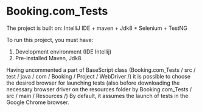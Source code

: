 # Booking.com_Tests
The project is built on: IntelliJ IDE + maven + Jdk8 + Selenium + TestNG

To run this project, you must have:
1. Development environment (IDE Intellij)
2. Pre-installed Maven, Jdk8

Having uncommented a part of BaseScript class (Booking.com_Tests / src / test / java / com / Booking / Project / WebDriver /) it is 
possible to choose the desired browser for launching tests (also before downloading the necessary browser driver on the resources 
folder by Booking.com_Tests / src / main / Resources /)
By default, it assumes the launch of tests in the Google Chrome browser.

